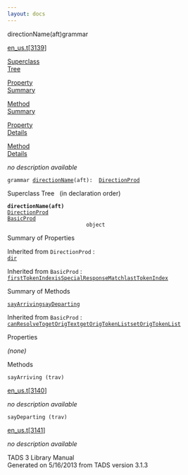 ```yaml
---
layout: docs
---
```

<span class="title">directionName(aft)</span><span class="type">grammar</span>

[en_us.t](../file/en_us.t.html)\[[3139](../source/en_us.t.html#3139)\]

[Superclass  
Tree](#_SuperClassTree_)

[Property  
Summary](#_PropSummary_)

[Method  
Summary](#_MethodSummary_)

[Property  
Details](#_Properties_)

[Method  
Details](#_Methods_)



*no description available*

`grammar `<span class="gramalt">[`directionName`](../object/directionName.html)`(aft)`</span>` :   `[`DirectionProd`](../object/DirectionProd.html)



<span id="_SuperClassTree_"></span>



<span class="hdln">Superclass Tree</span>   (in declaration order)



**`directionName(aft)`**  
[`DirectionProd`](../object/DirectionProd.html)  
[`BasicProd`](../object/BasicProd.html)  
`                         object`  
<span id="_PropSummary_"></span>



<span class="hdln">Summary of Properties</span>  





Inherited from `DirectionProd` :  
[`dir`](../object/DirectionProd.html#dir)

Inherited from `BasicProd` :  
[`firstTokenIndex`](../object/BasicProd.html#firstTokenIndex)[`isSpecialResponseMatch`](../object/BasicProd.html#isSpecialResponseMatch)[`lastTokenIndex`](../object/BasicProd.html#lastTokenIndex)

<span id="_MethodSummary_"></span>



<span class="hdln">Summary of Methods</span>  



[`sayArriving`](#sayArriving)[`sayDeparting`](#sayDeparting)



Inherited from `BasicProd` :  
[`canResolveTo`](../object/BasicProd.html#canResolveTo)[`getOrigText`](../object/BasicProd.html#getOrigText)[`getOrigTokenList`](../object/BasicProd.html#getOrigTokenList)[`setOrigTokenList`](../object/BasicProd.html#setOrigTokenList)

<span id="_Properties_"></span>



<span class="hdln">Properties</span>  



*(none)* <span id="_Methods_"></span>



<span class="hdln">Methods</span>  



<span id="sayArriving"></span>

`sayArriving (trav)`

[en_us.t](../file/en_us.t.html)\[[3140](../source/en_us.t.html#3140)\]



*no description available*



<span id="sayDeparting"></span>

`sayDeparting (trav)`

[en_us.t](../file/en_us.t.html)\[[3141](../source/en_us.t.html#3141)\]



*no description available*





TADS 3 Library Manual  
Generated on 5/16/2013 from TADS version 3.1.3


